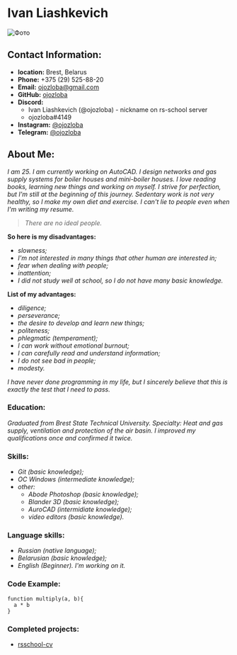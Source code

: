 # **Ivan Liashkevich**
![Фото](https://sun9-35.userapi.com/s/v1/ig2/vPeQwvJn5jSAdgFEAJtQjaSug7jbdlE5tdRGxFLa4IOnEz9c5hBAoTAQk_ShD0BUDHYUGRHqNiS0eUp9c9aGFbaY.jpg?size=609x720&quality=95&type=album)
## **Contact Information:**

* **location:** Brest, Belarus
* **Phone:** +375 (29) 525-88-20
* **Email:** ojozloba@gmail.com
* **GitHub:** [ojozloba](https://github.com/ojozloba)
* **Discord:**
  * Ivan Liashkevich (@ojozloba) - nickname on rs-school server
  * ojozloba#4149 
* **Instagram:** [@ojozloba](https://www.instagram.com/ojozloba/)
* **Telegram:** [@ojozloba](https://t.me/ojozloba)

## **About Me:**
*I am 25. I am currently working on AutoCAD. I design networks and gas supply systems for boiler houses and mini-boiler houses.
I love reading books, learning new things and working on myself. I strive for perfection, but I'm still at the beginning of this journey. Sedentary work is not very healthy, so I make my own diet and exercise. 
I can't lie to people even when I'm writing my resume.*

> *There are no ideal people.*

**So here is my disadvantages:**
* *slowness;*
* *I'm not interested in many things that other human are interested in;*
* *fear when dealing with people;*
* *inattention;*
* *I did not study well at school, so I do not have many basic knowledge.*

**List of my advantages:**
* *diligence;*
* *perseverance;*
* *the desire to develop and learn new things;*
* *politeness;*
* *phlegmatic (temperament);*
* *I can work without emotional burnout;*
* *I can carefully read and understand information;*
* *I do not see bad in people;*
* *modesty.*

*I have never done programming in my life, but I sincerely believe that this is exactly the test that I need to pass.*

### **Education:**
*Graduated from Brest State Technical University. Specialty: Heat and gas supply, ventilation and protection of the air basin.
I improved my qualifications once and confirmed it twice.*

### **Skills:**
* *Git (basic knowledge);*
* *ОС Windows (intermediate knowledge);*
* *other:*
  * *Abode Photoshop (basic knowledge);*
  * *Blander 3D (basic knowledge);*
  * *AuroCAD (intermidiate knowledge);*
  * *video editors (basic knowledge).*

### **Language skills:**
* *Russian (native language);*
* *Belarusian (basic knowledge);*
* *English (Beginner). I'm working on it.*

### **Code Example:**
```
function multiply(a, b){
  a * b
}
```
### **Сompleted projects:**
* [rsschool-cv](https://ojozloba.github.io/rsschool-cv/cv)
